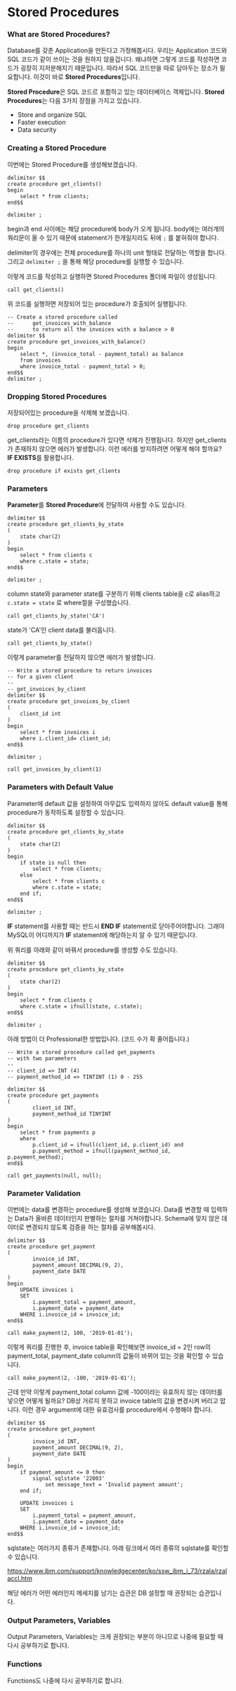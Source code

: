 # Stored Procedures

### What are Stored Procedures?

Database를 갖춘 Application을 만든다고 가정해봅시다. 우리는 Application 코드와 SQL 코드가 같이 쓰이는 것을 원하지 않을겁니다. 왜냐하면 그렇게 코드를 작성하면 코드가 굉장히 지저분해지기 때문입니다. 따라서 SQL 코드만을 따로 담아두는 장소가 필요합니다. 이것이 바로 **Stored Procedures**입니다.

**Stored Procedure**은 SQL 코드르 포함하고 있는 데이터베이스 객체입니다. **Stored Procedures**는 다음 3가지 장점을 가지고 있습니다.

- Store and organize SQL
- Faster execution
- Data security

### Creating a Stored Procedure

이번에는 Stored Procedure를 생성해보겠습니다.

```mysql
delimiter $$
create procedure get_clients()
begin
	select * from clients;
end$$

delimiter ;
```

begin과 end 사이에는 해당 procedure에 body가 오게 됩니다. body에는 여러개의 쿼리문이 올 수 있기 때문에 statement가 한개일지라도 뒤에 `;` 를 붙혀줘야 합니다.

delimiter의 경우에는 전체 procedure를 하나의 unit 형태로 전달하는 역할을 합니다. 그리고 `delimiter ;` 을 통해 해당 procedure를 실행할 수 있습니다. 

이렇게 코드를 작성하고 실행하면 Stored Procedures 폴더에 파일이 생성됩니다.

```mysql
call get_clients()
```

위 코드를 실행하면 저장되어 있는 procedure가 호출되어 실행됩니다.

```mysql
-- Create a stored procedure called
-- 		get_invoices_with_balance
-- 		to return all the invoices with a balance > 0
delimiter $$
create procedure get_invoices_with_balance()
begin
	select *, (invoice_total - payment_total) as balance
    from invoices
    where invoice_total - payment_total > 0;
end$$
delimiter ;
```

### Dropping Stored Procedures

저장되어있는 procedure을 삭제해 보겠습니다.

```mysql
drop procedure get_clients
```

get_clients라는 이름의 procedure가 있다면 삭제가 진행됩니다. 하지만 get_clients가 존재하지 않으면 에러가 발생합니다. 이런 에러를 방지하려면 어떻게 해야 할까요? **IF EXISTS**를 활용합니다.

```mysql
drop procedure if exists get_clients
```

### Parameters

**Parameter**를 **Stored Procedure**에 전달하여 사용할 수도 있습니다.

```mysql
delimiter $$
create procedure get_clients_by_state
(
	state char(2)
)
begin
	select * from clients c
	where c.state = state;
end$$

delimiter ;
```

column state와 parameter state를 구분하기 위해 clients table을 c로 alias하고 `c.state = state` 로 where절을 구성했습니다.

```mysql
call get_clients_by_state('CA')
```

state가 'CA'인 client data를 불러옵니다.

```mysql
call get_clients_by_state()
```

이렇게 parameter를 전달하지 않으면 에러가 발생합니다.

```mysql
-- Write a stored procedure to return invoices
-- for a given client
-- 
-- get_invoices_by_client
delimiter $$
create procedure get_invoices_by_client
(
	client_id int
)
begin
	select * from invoices i
    where i.client_id= client_id;
end$$

delimiter ;
```

```mysql
call get_invoices_by_client(1)
```

### Parameters with Default Value

Parameter에 default 값을 설정하여 아무값도 입력하지 않아도 default value를 통해 procedure가 동작하도록 설정할 수 있습니다.

```mysql
delimiter $$
create procedure get_clients_by_state
(
	state char(2)
)
begin
	if state is null then
		select * from clients;
	else
		select * from clients c
		where c.state = state;
	end if;
end$$

delimiter ;
```

**IF** statement를 사용할 때는 반드시 **END IF** statement로 닫아주어야합니다. 그래야 MySQL이 어디까지가 **IF** statement에 해당하는지 알 수 있기 때문입니다. 

위 쿼리를 아래와 같이 바꿔서 procedure를 생성할 수도 있습니다.

```mysql
delimiter $$
create procedure get_clients_by_state
(
	state char(2)
)
begin	
	select * from clients c
	where c.state = ifnull(state, c.state);
end$$

delimiter ;
```

아래 방법이 더 Professional한 방법입니다. (코드 수가 확 줄어듭니다.)

```mysql
-- Write a stored procedure called get_payments
-- with two parameters
-- 
-- client_id => INT (4)
-- payment_method_id => TINTINT (1) 0 - 255

delimiter $$
create procedure get_payments
(
		client_id INT, 
        payment_method_id TINYINT
)
begin
	select * from payments p
    where 
		p.client_id = ifnull(client_id, p.client_id) and
		p.payment_method = ifnull(payment_method_id, p.payment_method);
end$$
```

```mysql
call get_payments(null, null);
```

### Parameter Validation

이번에는 data를 변경하는 procedure를 생성해 보겠습니다. Data를 변경할 때 입력하는 Data가 올바른 데이터인지 판별하는 절차를 거쳐야합니다. Schema에 맞지 않은 데이터로 변경되지 않도록 검증을 하는 절차를 공부해봅시다. 

```mysql
delimiter $$
create procedure get_payment
(
		invoice_id INT,
    	payment_amount DECIMAL(9, 2),
    	payment_date DATE
)
begin
	UPDATE invoices i
	SET
		i.payment_total = payment_amount,
        i.payment_date = payment_date
	WHERE i.invoice_id = invoice_id;
end$$
```

```mysql
call make_payment(2, 100, '2019-01-01');
```

이렇게 쿼리를 진행한 후, invoice table을 확인해보면 invoice_id = 2인 row의 payment_total, payment_date column의 값들이 바뀌어 있는 것을 확인할 수 있습니다.

```mysql
call make_payment(2, -100, '2019-01-01');
```

근데 만약 이렇게 payment_total column 값에 -100이라는 유효하지 않는 데이터를 넣으면 어떻게 될까요? DB상 거르지 못하고 invoice table의 값을 변경시켜 버리고 맙니다. 이런 경우 argument에 대한 유효검사를 procedure에서 수행해야 합니다.

```mysql
delimiter $$
create procedure get_payment
(
		invoice_id INT,
    	payment_amount DECIMAL(9, 2),
    	payment_date DATE
)
begin
	if payment_amount <= 0 then
		signal sqlstate '22003'
			set message_text = 'Invalid payment amount';
	end if;
    
	UPDATE invoices i
	SET
		i.payment_total = payment_amount,
        i.payment_date = payment_date
	WHERE i.invoice_id = invoice_id;
end$$
```

sqlstate는 여러가지 종류가 존재합니다. 아래 링크에서 여러 종류의 sqlstate를 확인할 수 있습니다.

https://www.ibm.com/support/knowledgecenter/ko/ssw_ibm_i_73/rzala/rzalaccl.htm

해당 에러가 어떤 에러인지 메세지를 남기는 습관은 DB 설정할 때 권장되는 습관입니다.

### Output Parameters, Variables

Output Parameters, Variables는 크게 권장되는 부분이 아니므로 나중에 필요할 때 다시 공부하기로 합니다.

### Functions

Functions도 나중에 다시 공부하기로 합니다.